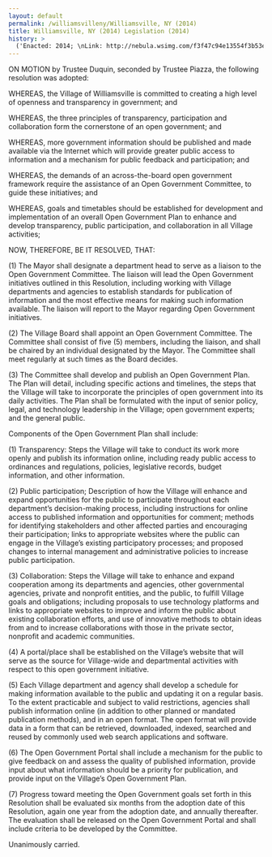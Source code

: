 ```yaml
---
layout: default
permalink: /williamsvilleny/Williamsville, NY (2014)
title: Williamsville, NY (2014) Legislation (2014)
history: >
  ('Enacted: 2014; \nLink: http://nebula.wsimg.com/f3f47c94e13554f3b53e45220d02c783?AccessKeyId=EB836F96604CFAA85CBF=0=1; \nMeans: Legislation',)
---
```


<p/> <p>ON MOTION by Trustee Duquin, seconded by Trustee Piazza, the following resolution was adopted:</p> <p>WHEREAS, the Village of Williamsville is committed to creating a high level of openness and transparency in government; and</p> <p>WHEREAS, the three principles of transparency, participation and collaboration form the cornerstone of an open government; and</p> <p>WHEREAS, more government information should be published and made available via the Internet which will provide greater public access to information and a mechanism for public feedback and participation; and</p> <p>WHEREAS, the demands of an across-the-board open government framework require the assistance of an Open Government Committee, to guide these initiatives; and</p> <p>WHEREAS, goals and timetables should be established for development and implementation of an overall Open Government Plan to enhance and develop transparency, public participation, and collaboration in all Village activities;</p> <p/> <p>NOW, THEREFORE, BE IT RESOLVED, THAT:</p> <p>(1) The Mayor shall designate a department head to serve as a liaison to the Open Government Committee. The liaison will lead the Open Government initiatives outlined in this Resolution, including working with Village departments and agencies to establish standards for publication of information and the most effective means for making such information available. The liaison will report to the Mayor regarding Open Government initiatives.</p> <p>(2) The Village Board shall appoint an Open Government Committee. The Committee shall consist of five (5) members, including the liaison, and shall be chaired by an individual designated by the Mayor. The Committee shall meet regularly at such times as the Board decides.</p> <p>(3) The Committee shall develop and publish an Open Government Plan. The Plan will detail, including specific actions and timelines, the steps that the Village will take to incorporate the principles of open government into its daily activities. The Plan shall be formulated with the input of senior policy, legal, and technology leadership in the Village; open government experts; and the general public.</p> <p/> <p>Components of the Open Government Plan shall include:</p> <p>(1) Transparency: Steps the Village will take to conduct its work more openly and publish its information online, including ready public access to ordinances and regulations, policies, legislative records, budget information, and other information.</p> <p>(2) Public participation; Description of how the Village will enhance and expand opportunities for the public to participate throughout each department’s decision-making process, including instructions for online access to published information and opportunities for comment; methods for identifying stakeholders and other affected parties and encouraging their participation; links to appropriate websites where the public can engage in the Village’s existing participatory processes; and proposed changes to internal management and administrative policies to increase public participation.</p> <p>(3) Collaboration: Steps the Village will take to enhance and expand cooperation among its departments and agencies, other governmental agencies, private and nonprofit entities, and the public, to fulfill Village goals and obligations; including proposals to use technology platforms and links to appropriate websites to improve and inform the public about existing collaboration efforts, and use of innovative methods to obtain ideas from and to increase collaborations with those in the private sector, nonprofit and academic communities.</p> <p>(4) A portal/place shall be established on the Village’s website that will serve as the source for Village-wide and departmental activities with respect to this open government initiative.</p> <p>(5) Each Village department and agency shall develop a schedule for making information available to the public and updating it on a regular basis. To the extent practicable and subject to valid restrictions, agencies shall publish information online (in addition to other planned or mandated publication methods), and in an open format. The open format will provide data in a form that can be retrieved, downloaded, indexed, searched and reused by commonly used web search applications and software.</p> <p>(6) The Open Government Portal shall include a mechanism for the public to give feedback on and assess the quality of published information, provide input about what information should be a priority for publication, and provide input on the Village’s Open Government Plan.</p> <p>(7) Progress toward meeting the Open Government goals set forth in this Resolution shall be evaluated six months from the adoption date of this Resolution, again one year from the adoption date, and annually thereafter. The evaluation shall be released on the Open Government Portal and shall include criteria to be developed by the Committee.</p> <p/> <p>Unanimously carried. </p> <p/> <p/>